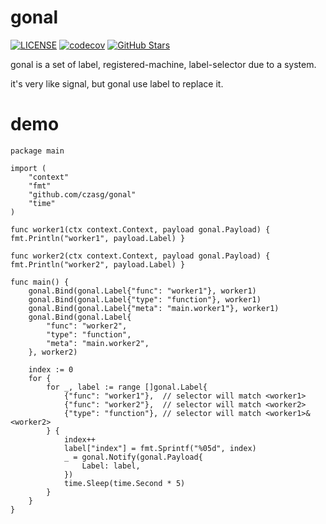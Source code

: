 # gonal
[![LICENSE](https://img.shields.io/github/license/mashape/apistatus.svg?style=flat-square&label=License)](https://github.com/czasg/gonal/blob/master/LICENSE)
[![codecov](https://codecov.io/gh/czasg/gonal/branch/main/graph/badge.svg?token=XRI6I1W0C3)](https://codecov.io/gh/czasg/gonal)
[![GitHub Stars](https://img.shields.io/github/stars/czasg/gonal.svg?style=flat-square&label=Stars&logo=github)](https://github.com/czasg/gonal/stargazers)

gonal is a set of label, registered-machine, label-selector due to a system.

it's very like signal, but gonal use label to replace it. 

# demo
```golang
package main

import (
	"context"
	"fmt"
	"github.com/czasg/gonal"
	"time"
)

func worker1(ctx context.Context, payload gonal.Payload) { fmt.Println("worker1", payload.Label) }

func worker2(ctx context.Context, payload gonal.Payload) { fmt.Println("worker2", payload.Label) }

func main() {
	gonal.Bind(gonal.Label{"func": "worker1"}, worker1)
	gonal.Bind(gonal.Label{"type": "function"}, worker1)
	gonal.Bind(gonal.Label{"meta": "main.worker1"}, worker1)
	gonal.Bind(gonal.Label{
		"func": "worker2",
		"type": "function",
		"meta": "main.worker2",
	}, worker2)

	index := 0
	for {
		for _, label := range []gonal.Label{
			{"func": "worker1"},  // selector will match <worker1>
			{"func": "worker2"},  // selector will match <worker2>
			{"type": "function"}, // selector will match <worker1>&<worker2>
		} {
			index++
			label["index"] = fmt.Sprintf("%05d", index)
			_ = gonal.Notify(gonal.Payload{
				Label: label,
			})
			time.Sleep(time.Second * 5)
		}
	}
}
```
